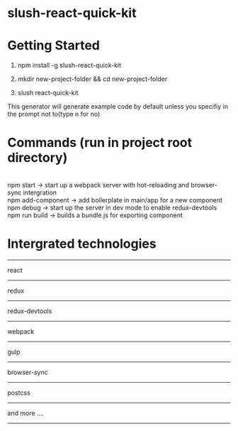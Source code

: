 # slush-react-quick-kit

# Getting Started 


1. npm install -g slush-react-quick-kit

2. mkdir new-project-folder && cd new-project-folder

3. slush react-quick-kit

This generator will generate example code by default unless you specifiy in the prompt not to(type n for no)

# Commands (run in project root directory)
<br/> 
npm start -> start up a webpack server with hot-reloading and browser-sync intergration<br/> 
npm add-component -> add boilerplate in main/app for a new component<br/> 
npm debug -> start up the server in dev mode to enable redux-devtools<br/> 
npm run build -> builds a bundle.js for exporting component<br/> 



# Intergrated technologies

***
react
***
redux
***
redux-devtools
***
webpack
***
gulp
***
browser-sync
***
postcss
***
and more ....
***

